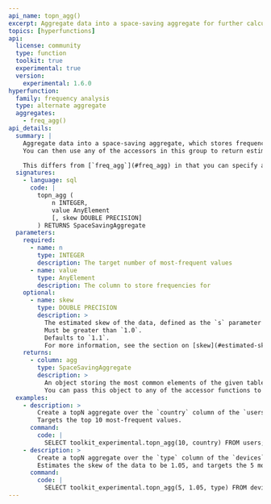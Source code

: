 ```yaml
---
api_name: topn_agg()
excerpt: Aggregate data into a space-saving aggregate for further calculation of most-frequent values
topics: [hyperfunctions]
api:
  license: community
  type: function
  toolkit: true
  experimental: true
  version:
    experimental: 1.6.0
hyperfunction:
  family: frequency analysis
  type: alternate aggregate
  aggregates:
    - freq_agg()
api_details:
  summary: |
    Aggregate data into a space-saving aggregate, which stores frequency information in an intermediate form.
    You can then use any of the accessors in this group to return estimated frequencies or the most common elements.

    This differs from [`freq_agg`](#freq_agg) in that you can specify a target number of values to keep, rather than a frequency cutoff.
  signatures:
    - language: sql
      code: |
        topn_agg (
            n INTEGER,
            value AnyElement
            [, skew DOUBLE PRECISION]
        ) RETURNS SpaceSavingAggregate
  parameters:
    required:
      - name: n
        type: INTEGER
        description: The target number of most-frequent values
      - name: value
        type: AnyElement
        description: The column to store frequencies for
    optional:
      - name: skew
        type: DOUBLE PRECISION
        description: >
          The estimated skew of the data, defined as the `s` parameter of a zeta distribution.
          Must be greater than `1.0`.
          Defaults to `1.1`.
          For more information, see the section on [skew](#estimated-skew).
    returns:
      - column: agg
        type: SpaceSavingAggregate
        description: >
          An object storing the most common elements of the given table and their estimated frequency.
          You can pass this object to any of the accessor functions to get a final result.
  examples:
    - description: >
        Create a topN aggregate over the `country` column of the `users` table.
        Targets the top 10 most-frequent values.
      command:
        code: |
          SELECT toolkit_experimental.topn_agg(10, country) FROM users;
    - description: >
        Create a topN aggregate over the `type` column of the `devices` table.
        Estimates the skew of the data to be 1.05, and targets the 5 most-frequent values.
      command:
        code: |
          SELECT toolkit_experimental.topn_agg(5, 1.05, type) FROM devices;
---
```


